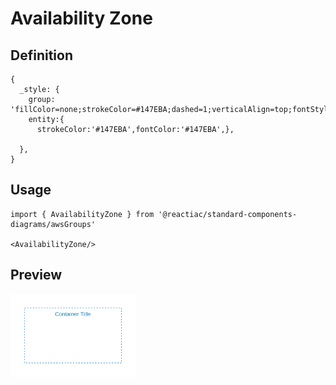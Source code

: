 # Availability Zone

## Definition

```
{
  _style: {
    group: 'fillColor=none;strokeColor=#147EBA;dashed=1;verticalAlign=top;fontStyle=0;fontColor=#147EBA;whiteSpace=wrap;html=1;',
    entity:{
      strokeColor:'#147EBA',fontColor:'#147EBA',},
    
  },
}
```

## Usage

```
import { AvailabilityZone } from '@reactiac/standard-components-diagrams/awsGroups'

<AvailabilityZone/>
```

## Preview

<img src="./availability-zone.png" width="200"/>
